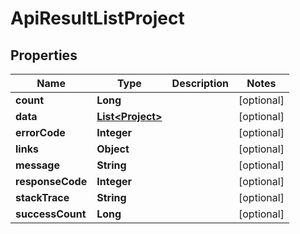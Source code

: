 
# ApiResultListProject

## Properties
Name | Type | Description | Notes
------------ | ------------- | ------------- | -------------
**count** | **Long** |  |  [optional]
**data** | [**List&lt;Project&gt;**](Project.md) |  |  [optional]
**errorCode** | **Integer** |  |  [optional]
**links** | **Object** |  |  [optional]
**message** | **String** |  |  [optional]
**responseCode** | **Integer** |  |  [optional]
**stackTrace** | **String** |  |  [optional]
**successCount** | **Long** |  |  [optional]



